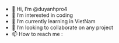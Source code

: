 - 👋 Hi, I’m @duyanhpro4
- 👀 I’m interested in coding 
- 🌱 I’m currently learning in VietNam    
- 💞️ I’m looking to collaborate on any project 
- 📫 How to reach me : 

<!---
duyanhpro4/duyanhpro4 is a ✨ special ✨ repository because its `README.md` (this file) appears on your GitHub profile.
You can click the Preview link to take a look at your changes.
--->
